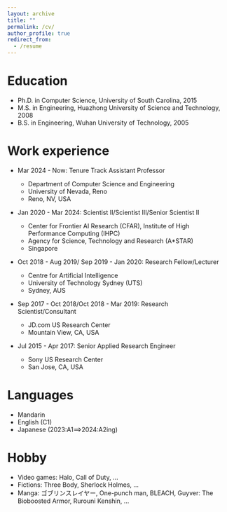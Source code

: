```yaml
---
layout: archive
title: ""
permalink: /cv/
author_profile: true
redirect_from:
  - /resume
---
```



Education
======
* Ph.D. in Computer Science, University of South Carolina, 2015
* M.S. in Engineering, Huazhong University of Science and Technology, 2008
* B.S. in Engineering, Wuhan University of Technology, 2005

Work experience
======
* Mar 2024 - Now: Tenure Track Assistant Professor
  * Department of Computer Science and Engineering
  * University of Nevada, Reno
  * Reno, NV, USA

* Jan 2020 - Mar 2024: Scientist II/Scientist III/Senior Scientist II
  * Center for Frontier AI Research (CFAR), Institute of High Performance Computing (IHPC)
  * Agency for Science, Technology and Research (A*STAR)
  * Singapore

* Oct 2018 - Aug 2019/ Sep 2019 - Jan 2020: Research Fellow/Lecturer
  * Centre for Artificial Intelligence
  * University of Technology Sydney (UTS)
  * Sydney, AUS

* Sep 2017 - Oct 2018/Oct 2018 - Mar 2019: Research Scientist/Consultant
  * JD.com US Research Center
  * Mountain View, CA, USA
    
* Jul 2015 - Apr 2017: Senior Applied Research Engineer 
  * Sony US Research Center
  * San Jose, CA, USA

Languages
======
* Mandarin
* English (C1)
* Japanese (2023:A1==>2024:A2ing)

Hobby
=======
 * Video games: Halo, Call of Duty, ...
 * Fictions: Three Body, Sherlock Holmes, ...
 * Manga: ゴブリンスレイヤー, One-punch man, BLEACH, Guyver: The Bioboosted Armor, Rurouni Kenshin, ...
